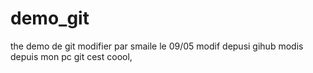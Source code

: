 # demo_git
the demo de git 
modifier par smaile le 09/05
modif depusi gihub
modis depuis mon pc 
git cest coool, 
